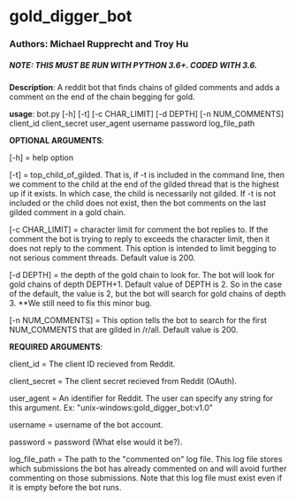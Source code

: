 # gold_digger_bot
### Authors: Michael Rupprecht and Troy Hu
##### NOTE: THIS MUST BE RUN WITH PYTHON 3.6+. CODED WITH 3.6.

**Description**: A reddit bot that finds chains of gilded comments and adds a comment on the end of the chain begging for gold.

**usage**: bot.py [-h] [-t] [-c CHAR_LIMIT] [-d DEPTH] [-n NUM_COMMENTS]  
		client_id client_secret user_agent username password log_file_path

**OPTIONAL ARGUMENTS**:  

[-h] = help option  
  
[-t] = top_child_of_gilded. That is, if -t is included in the command line, then we comment to the child at the end of the gilded thread that 	is the highest up if it exists. In which case, the child is necessarily not gilded. If -t is not included or the child does not exist, 		then the bot comments on the last gilded comment in a gold chain.  
  
[-c CHAR_LIMIT] = character limit for comment the bot replies to. If the comment the bot is trying to reply to exceeds the character limit, 	then it does not reply to the comment. This option is intended to limit begging to not serious comment threads. Default value is 200.  
  
[-d DEPTH] = the depth of the gold chain to look for. The bot will look for gold chains of depth DEPTH+1. Default value of DEPTH is 2. So in 	the case of the default, the value is 2, but the bot will search for gold chains of depth 3. **We still	 need to fix this minor bug.  
  
[-n NUM_COMMENTS] = This option tells the bot to search for the first NUM_COMMENTS that are gilded in /r/all. Default value is 200.  
  
**REQUIRED ARGUMENTS**:  
  
client_id = The client ID recieved from Reddit.  
  
client_secret = The client secret recieved from Reddit (OAuth).  
  
user_agent = An identifier for Reddit. The user can specify any string for this argument. Ex: "unix-windows:gold_digger_bot:v1.0"  
  
username = username of the bot account.  
  
password = password (What else would it be?).  
  
log_file_path = The path to the "commented on" log file. This log file stores which submissions the bot has already commented on and will avoid 	further commenting on those submissions. Note that this log file must exist even if it is empty before the bot runs.  


